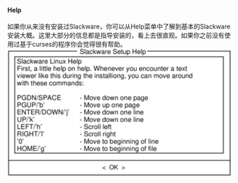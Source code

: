 #### Help

如果你从来没有安装过Slackware，你可以从Help菜单中了解到基本的Slackware安装大概。这里大部分的信息都是指导安装的，看上去很直观。如果你之前没有使用过基于curses的程序你会觉得很有帮助。![](../../png/setup-help.png)
